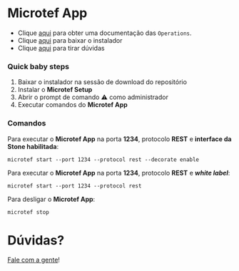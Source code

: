 # Microtef App

* Clique [aqui](https://stone-pagamentos.gitbooks.io/microtef-service-documentation/content/) para obter uma documentação das `Operations`.
* Clique [aqui](https://github.com/stone-pagamentos/microtef-app/releases/tag/0.0.3) para baixar o instalador
* Clique [aqui](https://github.com/stone-pagamentos/microtef-app/issues) para tirar dúvidas

### Quick baby steps

1. Baixar o instalador na sessão de download do repositório
2. Instalar o **Microtef Setup**
2. Abrir o prompt de comando :warning: como administrador
4. Executar comandos do **Microtef App**

### Comandos

Para executar o **Microtef App** na porta **1234**, protocolo **REST** e **interface da Stone habilitada**:

```
microtef start --port 1234 --protocol rest --decorate enable  
``` 

Para executar o **Microtef App** na porta **1234**, protocolo **REST** e **_white label_**:

```
microtef start --port 1234 --protocol rest  
``` 

Para desligar o **Microtef App**:

```
microtef stop  
``` 

# Dúvidas?

[Fale com a gente](mailto:devmicrotef@stone.com.br)!